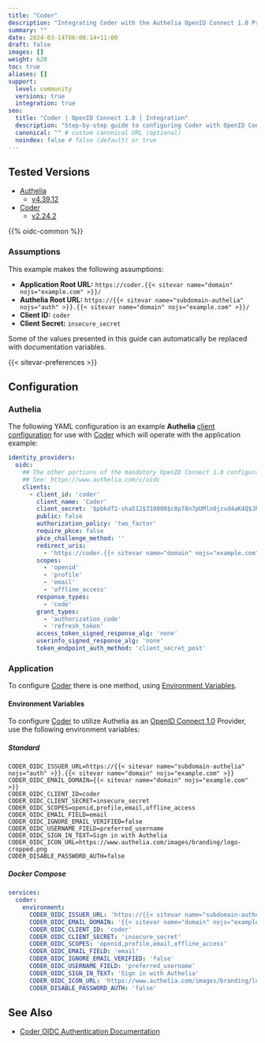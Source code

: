 ```yaml
---
title: "Coder"
description: "Integrating Coder with the Authelia OpenID Connect 1.0 Provider."
summary: ""
date: 2024-03-14T06:00:14+11:00
draft: false
images: []
weight: 620
toc: true
aliases: []
support:
  level: community
  versions: true
  integration: true
seo:
  title: "Coder | OpenID Connect 1.0 | Integration"
  description: "Step-by-step guide to configuring Coder with OpenID Connect 1.0 for secure SSO. Enhance your login flow using Authelia’s modern identity management."
  canonical: "" # custom canonical URL (optional)
  noindex: false # false (default) or true
---
```


## Tested Versions

- [Authelia]
  - [v4.39.12](https://github.com/authelia/authelia/releases/tag/v4.39.12)
- [Coder]
  - [v2.24.2](https://github.com/coder/coder/releases/tag/v2.24.2)

{{% oidc-common %}}

### Assumptions

This example makes the following assumptions:

- __Application Root URL:__ `https://coder.{{< sitevar name="domain" nojs="example.com" >}}/`
- __Authelia Root URL:__ `https://{{< sitevar name="subdomain-authelia" nojs="auth" >}}.{{< sitevar name="domain" nojs="example.com" >}}/`
- __Client ID:__ `coder`
- __Client Secret:__ `insecure_secret`

Some of the values presented in this guide can automatically be replaced with documentation variables.

{{< sitevar-preferences >}}

## Configuration

### Authelia

The following YAML configuration is an example __Authelia__ [client configuration] for use with [Coder] which will
operate with the application example:

```yaml {title="configuration.yml"}
identity_providers:
  oidc:
    ## The other portions of the mandatory OpenID Connect 1.0 configuration go here.
    ## See: https://www.authelia.com/c/oidc
    clients:
      - client_id: 'coder'
        client_name: 'Coder'
        client_secret: '$pbkdf2-sha512$310000$c8p78n7pUMln0jzvd4aK4Q$JNRBzwAo0ek5qKn50cFzzvE9RXV88h1wJn5KGiHrD0YKtZaR/nCb2CJPOsKaPK0hjf.9yHxzQGZziziccp6Yng'  # The digest of 'insecure_secret'.
        public: false
        authorization_policy: 'two_factor'
        require_pkce: false
        pkce_challenge_method: ''
        redirect_uris:
          - 'https://coder.{{< sitevar name="domain" nojs="example.com" >}}/api/v2/users/oidc/callback'
        scopes:
          - 'openid'
          - 'profile'
          - 'email'
          - 'offline_access'
        response_types:
          - 'code'
        grant_types:
          - 'authorization_code'
          - 'refresh_token'
        access_token_signed_response_alg: 'none'
        userinfo_signed_response_alg: 'none'
        token_endpoint_auth_method: 'client_secret_post'
```

### Application

To configure [Coder] there is one method, using [Environment Variables](#environment-variables).

#### Environment Variables

To configure [Coder] to utilize Authelia as an [OpenID Connect 1.0] Provider, use the following environment variables:

##### Standard

```shell {title=".env"}
CODER_OIDC_ISSUER_URL=https://{{< sitevar name="subdomain-authelia" nojs="auth" >}}.{{< sitevar name="domain" nojs="example.com" >}}
CODER_OIDC_EMAIL_DOMAIN={{< sitevar name="domain" nojs="example.com" >}}
CODER_OIDC_CLIENT_ID=coder
CODER_OIDC_CLIENT_SECRET=insecure_secret
CODER_OIDC_SCOPES=openid,profile,email,offline_access
CODER_OIDC_EMAIL_FIELD=email
CODER_OIDC_IGNORE_EMAIL_VERIFIED=false
CODER_OIDC_USERNAME_FIELD=preferred_username
CODER_OIDC_SIGN_IN_TEXT=Sign in with Authelia
CODER_OIDC_ICON_URL=https://www.authelia.com/images/branding/logo-cropped.png
CODER_DISABLE_PASSWORD_AUTH=false
```

##### Docker Compose

```yaml {title="compose.yml"}
services:
  coder:
    environment:
      CODER_OIDC_ISSUER_URL: 'https://{{< sitevar name="subdomain-authelia" nojs="auth" >}}.{{< sitevar name="domain" nojs="example.com" >}}'
      CODER_OIDC_EMAIL_DOMAIN: '{{< sitevar name="domain" nojs="example.com" >}}'
      CODER_OIDC_CLIENT_ID: 'coder'
      CODER_OIDC_CLIENT_SECRET: 'insecure_secret'
      CODER_OIDC_SCOPES: 'openid,profile,email,offline_access'
      CODER_OIDC_EMAIL_FIELD: 'email'
      CODER_OIDC_IGNORE_EMAIL_VERIFIED: 'false'
      CODER_OIDC_USERNAME_FIELD: 'preferred_username'
      CODER_OIDC_SIGN_IN_TEXT: 'Sign in with Authelia'
      CODER_OIDC_ICON_URL: 'https://www.authelia.com/images/branding/logo-cropped.png'
      CODER_DISABLE_PASSWORD_AUTH: 'false'
```

## See Also

- [Coder OIDC Authentication Documentation](https://coder.com/docs/admin/users/oidc-auth)

[Coder]: https://coder.com/
[Authelia]: https://www.authelia.com
[OpenID Connect 1.0]: ../../introduction.md
[client configuration]: ../../../../configuration/identity-providers/openid-connect/clients.md
